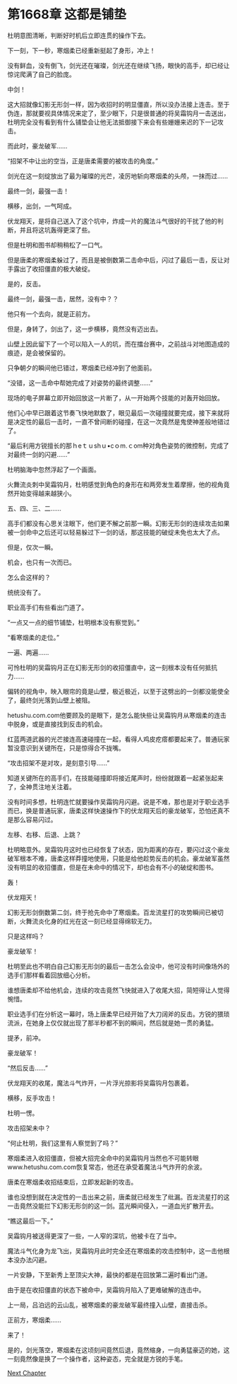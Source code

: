 # 第1668章 这都是铺垫

杜明意图清晰，判断好时机后立即连贯的操作下去。

下一刻，下一秒，寒烟柔已经重新挺起了身形，冲上！

没有鲜血，没有倒飞，剑光还在璀璨，剑光还在继续飞扬，眼快的高手，却已经让惊诧爬满了自己的脸庞。

中剑！

这大招就像幻影无形剑一样，因为收招时的明显僵直，所以没办法接上连击。至于伪连，那就要视具体情况来定了，至少眼下，只是很普通的将吴霜钩月一击送出，杜明完全没有看到有什么铺垫会让他无法抵御接下来会有些姗姗来迟的下一记攻击。

而此时，豪龙破军……

“招架不中让出的空当，正是唐柔需要的被攻击的角度。”

剑光在这一刻绽放出了最为璀璨的光芒，凌厉地斩向寒烟柔的头颅，一抹而过……

最终一剑，最强一击！

横移，出剑，一气呵成。

伏龙翔天，是将自己送入了这个坑中，炸成一片的魔法斗气很好的干扰了他的判断，并且将这坑轰得更深了些。

但是杜明和图书却稍稍松了一口气。

但是唐柔的寒烟柔躲过了，而且是被倒数第二击命中后，闪过了最后一击，反让对手露出了收招僵直的极大破绽。

是的，反击。

最终一剑，最强一击，居然，没有中？？

他只有一个去向，就是正前方。

但是，身转了，剑出了，这一步横移，竟然没有迈出去。

山壁上因此留下了一个可以陷入一人的坑，而在擂台赛中，之前战斗对地图造成的痕迹，是会被保留的。

只争朝夕的瞬间他已错过，寒烟柔已经冲到了他面前。

“没错，这一击命中帮她完成了对姿势的最终调整……”

现场的电子屏幕立即开始回放这一片断了，从一开始两个技能的对轰开始回放。

他们心中早已跟着这节奏飞快地默数了，眼见最后一次碰撞就要完成，接下来就将是决定性的最后一击时，一直不曾间断的碰撞，在这一次竟然是鬼使神差般地错过了。

“最后利用方锐擅长的那ｈeｔｕshｕ•cｏm.ｃom种对角色姿势的微控制，完成了对最终一剑的闪避……”

杜明脑海中忽然浮起了一个画面。

火舞流炎刺中吴霜钩月，杜明感觉到角色的身形在和两旁发生着摩擦，他的视角竟然开始变得越来越狭小。

五、四、三、二……

高手们都没有心思关注眼下，他们更不解之前那一瞬。幻影无形剑的连续攻击如果被一剑命中之后还可以轻易躲过下一剑的话，那这技能的破绽未免也太大了点。

但是，仅次一瞬。

机会，也只有一次而已。

怎么会这样的？

统统没有了。

职业高手们有些看出门道了。

“一点又一点的细节铺垫，杜明根本没有察觉到。”

“看寒烟柔的走位。”

一遍、两遍……

可怜杜明的吴霜钩月正在幻影无形剑的收招僵直中，这一刻根本没有任何抵抗力……

偏转的视角中，映入眼帘的竟是山壁，极近极近，以至于这劈出的一剑都没能使全了，最终剑光落到山壁上被阻。

hetushu.com.com他要顾及的是眼下，是怎么能快些让吴霜钩月从寒烟柔的连击中脱身，或是直接找到反击的机会。

红蓝两道武器的光芒接连高速碰撞在一起，看得人鸡皮疙瘩都要起来了。普通玩家暂没意识到关键所在，只是惊得合不拢嘴。

“攻击招架不是对攻，是刻意引导……”

知道关键所在的高手们，在技能碰撞即将接近尾声时，纷纷就跟着一起紧张起来了，全神贯注地关注着。

没有时间多想，杜明连忙就要操作吴霜钩月闪避。说是不难，那也是对于职业选手而已，换是普通玩家，唐柔这样快速操作下的伏龙翔天后的豪龙破军，恐怕还真不是那么容易闪过。

左移、右移、后退、上跳？

杜明略意外。吴霜钩月这时也已经恢复了状态，因为距离的存在，要闪过这个豪龙破军根本不难，唐柔这样莽撞地使用，只能是给他趁势反击的机会。豪龙破军虽然没有明显的收招僵直，但是在未命中的情况下，却也会有不小的破绽和图书。

轰！

伏龙翔天！

幻影无形剑倒数第二剑，终于抢先命中了寒烟柔。百龙流星打的攻势瞬间已被切断，火舞流炎化身的红光在这一刻已经显得绵软无力。

只是这样吗？

豪龙破军！

杜明至此也不明白自己幻影无形剑的最后一击怎么会没中，他可没有时间像场外的选手们那样看着回放细心分析。

谁想唐柔却不给他机会，连续的攻击竟然飞快就进入了收尾大招，简短得让人觉得惋惜。

职业选手们在分析这一幕时，场上唐柔早已经开始了大刀阔斧的反击。方锐的猥琐流派，在她身上仅仅就出现了那半秒都不到的瞬间，然后就是她一贯的勇猛。

提矛，前冲。

豪龙破军！

“然后反击……”

伏龙翔天的收尾，魔法斗气炸开，一片浮光掠影将吴霜钩月包裹着。

横移，反手攻击！

杜明一愣。

攻击招架未中？

“何止杜明，我们这里有人察觉到了吗？”

寒烟柔进入收招僵直，但被大招完全命中的吴霜钩月当然也不可能转眼www.hetushu.com.com恢复常态，他还在承受着魔法斗气炸开的余波。

唐柔在寒烟柔收招结束后，立即发起新的攻击。

谁也没想到就在决定性的一击出来之前，唐柔就已经发生了纰漏。百龙流星打的这一击竟然没能拦下幻影无形剑的这一剑。蓝光瞬间侵入，一道血光扩散开去。

“瞧这最后一下。”

吴霜钩月被送得更深了一些，一人窄的深坑，他被卡在了当中。

魔法斗气化身为龙飞出，吴霜钩月此时完全还在寒烟柔的攻击控制中，这一击他根本没办法闪避。

一片安静，下至新秀上至顶尖大神，最快的都是在回放第二遍时看出门道。

由于是在收招僵直的状态下被命中，吴霜钩月陷入了更难破解的连击中。

上一局，吕泊远的云山乱，被寒烟柔的豪龙破军最终撞入山壁，直接击杀。

正前方，寒烟柔……

来了！

是的，剑光落空，寒烟柔在这顷刻间竟然后退，竟然缩身，一向勇猛豪迈的她，这一刻竟然像是换了一个操作者，这种姿态，完全就是方锐的手笔。



[Next Chapter](%E7%AC%AC1669%E7%AB%A0%20%E4%B8%BB%E5%9C%BA%E7%9A%84%E5%98%98%E5%A3%B0.md)